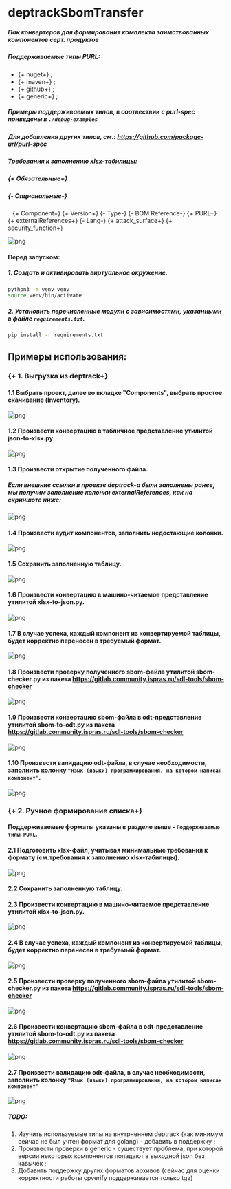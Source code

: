 # deptrackSbomTransfer

##### Пак конвертеров для формирования комплекта заимствованных компонентов серт. продуктов


##### Поддерживаемые типы PURL:
- {+ nuget+} ;
- {+ maven+} ;
- {+ github+} ;
- {+ generic+} ;
##### Примеры поддерживаемых типов, в соотвествии с purl-spec приведены в `./debug-examples`
##### Для добавления других типов, см.: https://github.com/package-url/purl-spec 

##### Требования к заполнению xlsx-табилицы:
##### {+ Обязательные+}
##### {- Опциональные-}
`
`
{+ Component+}
{+ Version+}
{- Type-}
{- BOM Reference-}
{+ PURL+}
{+ externalReferences+}
{- Lang-}
{+ attack_surface+}
{+ security_function+}
`
`

![png](markdown_res/value_types.png)

#### Перед запуском:
##### 1. Создать и активировать виртуальное окружение.
```bash
python3 -m venv venv
source venv/bin/activate
```
##### 2. Установить перечисленные модули с зависимостями, указанными в файле `requirements.txt`.
```bash
pip install -r requirements.txt
```

## Примеры использования:
### {+ 1. Выгрузка из deptrack+}
#### 1.1 Выбрать проект, далее во вкладке "Components", выбрать простое скачивание (Inventory).
![png](markdown_res/1case_1pic.png)

#### 1.2 Произвести конвертацию в табличное представление утилитой json-to-xlsx.py
![png](markdown_res/1case_2pic.png)

#### 1.3 Произвести открытие полученного файла. 
##### Если внешние ссылки в проекте deptrack-а были заполнены ранее, мы получим заполнение колонки externalReferences, как на скриншоте ниже:
![png](markdown_res/1case_3full-ref.png)

#### 1.4 Произвести аудит компонентов, заполнить недостающие колонки.
![png](markdown_res/1case_4pic.png)

#### 1.5 Сохранить заполненную таблицу.
![png](markdown_res/1case_5.png)

#### 1.6 Произвести конвертацию в машино-читаемое представление утилитой xlsx-to-json.py.
![png](markdown_res/1case_6.png)

#### 1.7 В случае успеха, каждый компонент из конвертируемой таблицы, будет корректно перенесен в требуемый формат.
![png](markdown_res/1case_7.png)

#### 1.8 Произвести проверку полученного sbom-файла утилитой sbom-checker.py из пакета https://gitlab.community.ispras.ru/sdl-tools/sbom-checker
![png](markdown_res/1case_8.png)

#### 1.9 Произвести конвертацию sbom-файла в odt-представление утилитой sbom-to-odt.py из пакета https://gitlab.community.ispras.ru/sdl-tools/sbom-checker
![png](markdown_res/1case_9.png)

#### 1.10 Произвести валидацию odt-файла, в случае необходимости, заполнить колонку `"Язык (языки) программирования, на котором написан компонент"`.
![png](markdown_res/1case_10.png)

### {+ 2. Ручное формирование списка+}
#### Поддерживаемые форматы указаны в разделе выше - `Поддерживаемые типы PURL`.
#### 2.1 Подготовить xlsx-файл, учитывая минимальные требования к формату (см.требования к заполнению xlsx-табилицы).
![png](markdown_res/2case_1pic.png)

#### 2.2 Сохранить заполненную таблицу.

#### 2.3 Произвести конвертацию в машино-читаемое представление утилитой xlsx-to-json.py.
![png](markdown_res/1case_6.png)

#### 2.4 В случае успеха, каждый компонент из конвертируемой таблицы, будет корректно перенесен в требуемый формат.
![png](markdown_res/2case_3pic.png)

#### 2.5 Произвести проверку полученного sbom-файла утилитой sbom-checker.py из пакета https://gitlab.community.ispras.ru/sdl-tools/sbom-checker
![png](markdown_res/1case_8.png)

#### 2.6 Произвести конвертацию sbom-файла в odt-представление утилитой sbom-to-odt.py из пакета https://gitlab.community.ispras.ru/sdl-tools/sbom-checker
![png](markdown_res/1case_9.png)

#### 2.7 Произвести валидацию odt-файла, в случае необходимости, заполнить колонку `"Язык (языки) программирования, на котором написан компонент"`
![png](markdown_res/2case_4pic.png)


##### TODO:
1. Изучить используемые типы на внутрненнем deptrack (как минимум сейчас не был учтен формат для golang) - добавить в поддержку ;
2. Произвести проверки в generic - существует проблема, при которой версии некоторых компонентов попадают в выходной json без кавычек ;
3. Добавить поддержку других форматов архивов (сейчас для оценки корректности работы cpverify поддерживается только tgz)
